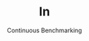 ---
layout: default
title: In
subtitle: Continuous Benchmarking
selected: In
expanded: Benchmarking
benchmark: /benchmark_results/in.html
---